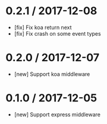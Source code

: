 0.2.1 / 2017-12-08
==================
* [fix] Fix koa return next
* [fix] Fix crash on some event types

0.2.0 / 2017-12-07
==================
* [new] Support koa middleware

0.1.0 / 2017-12-05
==================
* [new] Support express middleware
